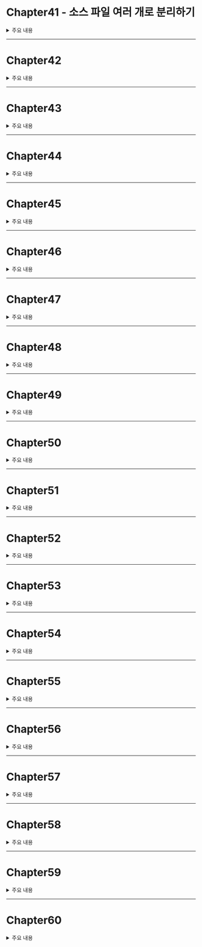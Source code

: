 # Chapter41 - 소스 파일 여러 개로 분리하기

<details><summary>주요 내용 
</summary>

## 소스 파일 여러 개로 분리하기
  
 - math.kt
  
 ```kotlin
  
  fun max(a : Int, b:Int) : Int = 
    if (a>b) a else b 
fun min(a : Int, b:Int) : Int = 
    if (a<b) a else b 

fun abs(num : Int) : Int = 
    if (num>=0) num else - num
  
 ```
  
  

</details>

---


# Chapter42
<details><summary>주요 내용
</summary>



  
  
  
  
</details>


---


# Chapter43
<details><summary>주요 내용
</summary>



  
  
  
</details>


---



# Chapter44
<details><summary>주요 내용
</summary>



  
  
  
</details>



---




# Chapter45
<details><summary>주요 내용
</summary>



  
  
  
</details>



---





# Chapter46
<details><summary>주요 내용
</summary>



  
  
  
</details>



---




# Chapter47
<details><summary>주요 내용
</summary>



  
  
  
</details>



---




# Chapter48
<details><summary>주요 내용
</summary>



  
  
  
</details>





---





# Chapter49
<details><summary>주요 내용
</summary>



  
  
  
</details>


---




# Chapter50
<details><summary>주요 내용
</summary>



  
  
  
</details>


---




# Chapter51
<details><summary>주요 내용
</summary>



  
  
  
</details>

---


# Chapter52
<details><summary>주요 내용
</summary>



  
  
  
</details>

---


# Chapter53
<details><summary>주요 내용
</summary>



  
  
  
</details>

---


# Chapter54
<details><summary>주요 내용
</summary>



  
  
  
</details>




---


# Chapter55
<details><summary>주요 내용
</summary>



  
  
  
</details>





---


# Chapter56
<details><summary>주요 내용
</summary>



  
  
  
</details>





---


# Chapter57
<details><summary>주요 내용
</summary>



  
  
  
</details>





---


# Chapter58
<details><summary>주요 내용
</summary>



  
  
  
</details>



---


# Chapter59
<details><summary>주요 내용
</summary>



  
  
  
</details>



---


# Chapter60
<details><summary>주요 내용
</summary>



  
  
  
</details>


